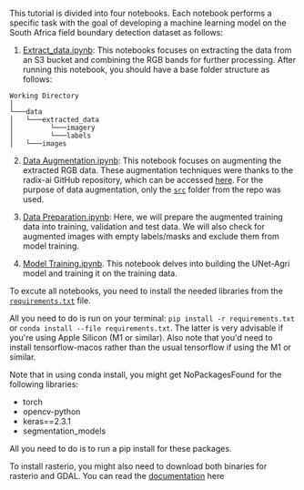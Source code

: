 This tutorial is divided into four notebooks. Each notebook performs a specific task with the goal of developing a machine learning model on the South Africa field boundary detection dataset as follows:

1. [Extract_data.ipynb](https://github.com/radiantearth/mlhub-tutorials/blob/mali-crop-type/notebooks/South-Africa-Field-Boundary/1.%20Extract_data.ipynb): This notebooks focuses on extracting the data from an S3 bucket and combining the RGB bands for further processing.
After running this notebook, you should have a base folder structure as follows:
```
Working Directory    
│
└───data
│   └───extracted_data
│         └───imagery
│         └───labels
│   └───images
```

2. [Data Augmentation.ipynb](https://github.com/radiantearth/mlhub-tutorials/blob/mali-crop-type/notebooks/South-Africa-Field-Boundary/2.%20Data%20Augmentation.ipynb): This notebook focuses on augmenting the extracted RGB data. These augmentation techniques were thanks to the radix-ai GitHub repository, which can be accessed [here](https://github.com/radix-ai/agoro-field-boundary-detector). 
For the purpose of data augmentation, only the [`src`](https://github.com/radix-ai/agoro-field-boundary-detector/tree/master/src/agoro_field_boundary_detector) folder from the repo was used.

3. [Data Preparation.ipynb](https://github.com/radiantearth/mlhub-tutorials/blob/mali-crop-type/notebooks/South-Africa-Field-Boundary/3.%20Data%20Preparation.ipynb): Here, we will prepare the augmented training data into training, validation and test data. We will also check for augmented images with empty labels/masks and exclude them from model training.

4. [Model Training.ipynb](https://github.com/radiantearth/mlhub-tutorials/blob/mali-crop-type/notebooks/South-Africa-Field-Boundary/4.%20Model%20Training.ipynb). This notebook delves into building the UNet-Agri model and training it on the training data. 

To excute all notebooks, you need to install the needed libraries from the [`requirements.txt`](https://github.com/radiantearth/mlhub-tutorials/blob/mali-crop-type/notebooks/South-Africa-Field-Boundary/requirements.txt) file.

All you need to do is run on your terminal:
`pip install -r requirements.txt`
or `conda install --file requirements.txt`. The latter is very advisable if you're using Apple Silicon (M1 or similar). Also note that you'd need to install tensorflow-macos rather than the usual tensorflow if using the M1 or similar.

Note that in using conda install, you might get NoPackagesFound for the following libraries:

  - torch
  - opencv-python
  - keras==2.3.1
  - segmentation_models

All you need to do is to run a pip install for these packages.

To install rasterio, you might also need to download both binaries for rasterio and GDAL. You can read the [documentation](https://rasterio.readthedocs.io/en/latest/installation.html) here  
